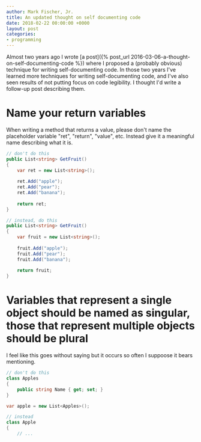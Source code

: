 ```yaml
---
author: Mark Fischer, Jr.
title: An updated thought on self documenting code
date: 2018-02-22 00:00:00 +0000
layout: post
categories:
- programming
---
```

Almost two years ago I wrote [a post]({% post_url 2016-03-06-a-thought-on-self-documenting-code %}) where I proposed a (probably obvious) technique for writing self-documenting code. In those two years I've learned more techniques for writing self-documenting code, and I've also seen results of not putting focus on code legibility. I thought I'd write a follow-up post describing them.


# Name your return variables

When writing a method that returns a value, please don't name the placeholder variable "ret", "return", "value", etc. Instead give it a meaningful name describing what it is.

~~~csharp
// don't do this
public List<string> GetFruit()
{
	var ret = new List<string>();
    
    ret.Add("apple");
    ret.Add("pear");
    ret.Add("banana");
    
    return ret;
}

// instead, do this
public List<string> GetFruit()
{
	var fruit = new List<string>();
    
    fruit.Add("apple");
    fruit.Add("pear");
    fruit.Add("banana");
    
    return fruit;
}
~~~


# Variables that represent a single object should be named as singular, those that represent multiple objects should be plural

I feel like this goes without saying but it occurs so often I suppoose it bears mentioning.

~~~csharp
// don't do this
class Apples
{
	public string Name { get; set; }
}

var apple = new List<Apples>();

// instead
class Apple
{
	// ...
~~~


